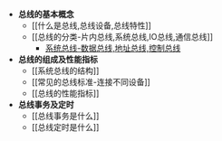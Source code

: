 - **总线的基本概念**
	- [[什么是总线,总线设备,总线特性]]
	- [[总线的分类-片内总线,系统总线,IO总线,通信总线]]
		- [系统总线-数据总线,地址总线,控制总线](系统总线-数据总线,地址总线,控制总线.md)
- **总线的组成及性能指标**
	- [[系统总线的结构]]
	- [[常见的总线标准-连接不同设备]]
	- [[总线的性能指标]]
- **总线事务及定时**
	- [[总线事务是什么]]
	- [[总线定时是什么]]
